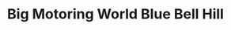---
title: "Big Motoring World Blue Bell Hill"
url: /chatham/big-motoring-world-blue-bell-hill/
shop: car
---